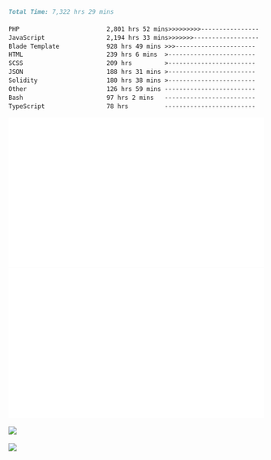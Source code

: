 <!--START_SECTION:waka-->

```markdown
Total Time: 7,322 hrs 29 mins

PHP                        2,801 hrs 52 mins>>>>>>>>>----------------   37.61 %
JavaScript                 2,194 hrs 33 mins>>>>>>>------------------   29.46 %
Blade Template             928 hrs 49 mins >>>----------------------   12.47 %
HTML                       239 hrs 6 mins  >------------------------   03.21 %
SCSS                       209 hrs         >------------------------   02.81 %
JSON                       188 hrs 31 mins >------------------------   02.53 %
Solidity                   180 hrs 38 mins >------------------------   02.42 %
Other                      126 hrs 59 mins -------------------------   01.70 %
Bash                       97 hrs 2 mins   -------------------------   01.30 %
TypeScript                 78 hrs          -------------------------   01.05 %
```

<!--END_SECTION:waka-->

![](https://raw.githubusercontent.com/DrMaxis/github-stats-transparent/output/generated/overview.svg)
![](https://raw.githubusercontent.com/DrMaxis/github-stats-transparent/output/generated/languages.svg)

![](https://git-readme-stats-drmaxis-projects.vercel.app/api?username=drmaxis&show_icons=true&theme=outrun&count_private=true&show=reviews,discussions_started,discussions_answered,prs_merged,prs_merged_percentage&custom_title=2024%20Github%20Rank)
 
<a href="https://count.getloli.com/"><img src="https://count.getloli.com/get/@:maxis-the-alchemist?theme=rule34"></a>
<!-- https://count.getloli.com/get/@alchemist?theme=rule34 -->
<br>
